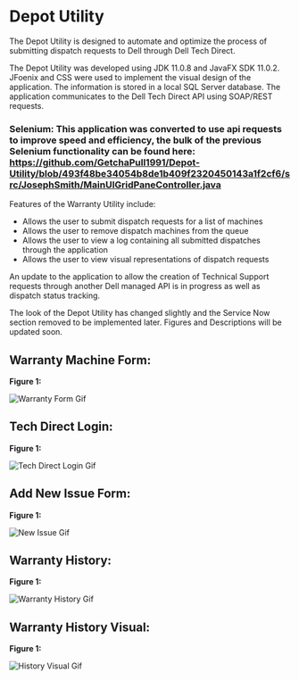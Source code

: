 # Depot Utility

The Depot Utility is designed to automate and optimize the process of submitting dispatch requests to Dell through Dell Tech Direct. 

The Depot Utility was developed using JDK 11.0.8 and JavaFX SDK 11.0.2. 
JFoenix and CSS were used to implement the visual design of the application.
The information is stored in a local SQL Server database. 
The application communicates to the Dell Tech Direct API using SOAP/REST requests.

### Selenium: This application was converted to use api requests to improve speed and efficiency, the bulk of the previous Selenium functionality can be found here: https://github.com/GetchaPull1991/Depot-Utility/blob/493f48be34054b8de1b409f2320450143a1f2cf6/src/JosephSmith/MainUIGridPaneController.java

Features of the Warranty Utility include:
  - Allows the user to submit dispatch requests for a list of machines
  - Allows the user to remove dispatch machines from the queue
  - Allows the user to view a log containing all submitted dispatches through the application
  - Allows the user to view visual representations of dispatch requests

An update to the application to allow the creation of Technical Support requests through another Dell managed API is in progress as well as dispatch status tracking.

The look of the Depot Utility has changed slightly and the Service Now section removed to be implemented later. 
Figures and Descriptions will be updated soon.

## Warranty Machine Form:

**Figure 1:**

![Warranty Form Gif](https://user-images.githubusercontent.com/26418249/93029452-e287f480-f5e8-11ea-86a7-5ca073f7dc63.gif)


## Tech Direct Login:

**Figure 1:**

![Tech Direct Login Gif](https://user-images.githubusercontent.com/26418249/93030327-2a5e4a00-f5f0-11ea-8dde-14ea2490c759.gif)


## Add New Issue Form:

**Figure 1:**

![New Issue Gif](https://user-images.githubusercontent.com/26418249/93029474-18c57400-f5e9-11ea-88b8-52f20571802e.gif)

## Warranty History:

**Figure 1:**

![Warranty History Gif](https://user-images.githubusercontent.com/26418249/93029857-668fab80-f5ec-11ea-920e-3c04750f081d.gif)

## Warranty History Visual:

**Figure 1:** 

![History Visual Gif](https://user-images.githubusercontent.com/26418249/93029488-31ce2500-f5e9-11ea-9af8-b0fa6e668b01.gif)




